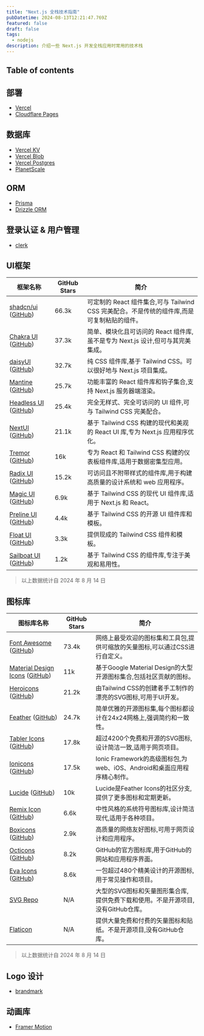 ```yaml
---
title: "Next.js 全栈技术指南"
pubDatetime: 2024-08-13T12:21:47.769Z
featured: false
draft: false
tags:
  - nodejs
description: 介绍一些 Next.js 开发全栈应用时常用的技术栈
---
```


## Table of contents

## 部署

- [Vercel](https://vercel.com/)
- [Cloudflare Pages](https://pages.cloudflare.com/)

## 数据库

- [Vercel KV](https://vercel.com/docs/storage/vercel-kv)
- [Vercel Blob](https://vercel.com/docs/storage/vercel-blob)
- [Vercel Postgres](https://vercel.com/docs/storage/vercel-postgres)
- [PlanetScale](https://planetscale.com/)

## ORM

- [Prisma](https://www.prisma.io/)
- [Drizzle ORM](https://drizzle.dev/)

## 登录认证 & 用户管理

- [clerk](https://clerk.com/)

## UI框架
| 框架名称                                                                                          | GitHub Stars | 简介                                                        |
| --------------------------------------------------------------------------------------------- | ------------ | --------------------------------------------------------- |
| [shadcn/ui](https://ui.shadcn.com/) ([GitHub](https://github.com/shadcn/ui))                  | 66.3k        | 可定制的 React 组件集合,可与 Tailwind CSS 完美配合。不是传统的组件库,而是可复制粘贴的组件。 |
| [Chakra UI](https://chakra-ui.com/) ([GitHub](https://github.com/chakra-ui/chakra-ui))        | 37.3k        | 简单、模块化且可访问的 React 组件库,虽不是专为 Next.js 设计,但可与其完美集成。          |
| [daisyUI](https://daisyui.com/) ([GitHub](https://github.com/saadeghi/daisyui))               | 32.7k        | 纯 CSS 组件库,基于 Tailwind CSS。可以很好地与 Next.js 项目集成。            |
| [Mantine](https://mantine.dev/) ([GitHub](https://github.com/mantinedev/mantine))             | 25.7k        | 功能丰富的 React 组件库和钩子集合,支持 Next.js 服务器端渲染。                   |
| [Headless UI](https://headlessui.com/) ([GitHub](https://github.com/tailwindlabs/headlessui)) | 25.4k        | 完全无样式、完全可访问的 UI 组件,可与 Tailwind CSS 完美配合。                  |
| [NextUI](https://nextui.org/) ([GitHub](https://github.com/nextui-org/nextui))                | 21.1k        | 基于 Tailwind CSS 构建的现代和美观的 React UI 库,专为 Next.js 应用程序优化。   |
| [Tremor](https://www.tremor.so/) ([GitHub](https://github.com/tremorlabs/tremor))             | 16k          | 专为 React 和 Tailwind CSS 构建的仪表板组件库,适用于数据密集型应用。             |
| [Radix UI](https://www.radix-ui.com/) ([GitHub](https://github.com/radix-ui/primitives))      | 15.2k        | 可访问且不附带样式的组件库,用于构建高质量的设计系统和 web 应用程序。                     |
| [Magic UI](https://magicui.design/) ([GitHub](https://github.com/magicuidesign/magicui))      | 6.9k         | 基于 Tailwind CSS 的现代 UI 组件库,适用于 Next.js 和 React。           |
| [Preline UI](https://preline.co/) ([GitHub](https://github.com/htmlstreamofficial/preline))   | 4.4k         | 基于 Tailwind CSS 的开源 UI 组件库和模板。                            |
| [Float UI](https://www.floatui.com/) ([GitHub](https://github.com/MarsX-dev/floatui))         | 3.3k         | 提供现成的 Tailwind CSS 组件和模板。                                 |
| [Sailboat UI](https://sailboatui.com/) ([GitHub](https://github.com/sailboatui/sailboatui))   | 1.2k         | 基于 Tailwind CSS 的组件库,专注于美观和易用性。                           |
> 以上数据统计自 2024 年 8 月 14 日

## 图标库

| 图标库名称                                                                                                              | GitHub Stars | 简介                                                 |
| ------------------------------------------------------------------------------------------------------------------ | ------------ | -------------------------------------------------- |
| [Font Awesome](https://fontawesome.com/) ([GitHub](https://github.com/FortAwesome/Font-Awesome))                   | 73.4k        | 网络上最受欢迎的图标集和工具包,提供可缩放的矢量图标,可以通过CSS进行自定义。           |
| [Material Design Icons](https://materialdesignicons.com/) ([GitHub](https://github.com/Templarian/MaterialDesign)) | 11k          | 基于Google Material Design的大型开源图标集合,包括社区贡献的图标。       |
| [Heroicons](https://heroicons.com/) ([GitHub](https://github.com/tailwindlabs/heroicons))                          | 21.2k        | 由Tailwind CSS的创建者手工制作的漂亮的SVG图标,可用于UI开发。            |
| [Feather](https://feathericons.com/) ([GitHub](https://github.com/feathericons/feather))                           | 24.7k        | 简单优雅的开源图标集,每个图标都设计在24x24网格上,强调简约和一致性。              |
| [Tabler Icons](https://tabler-icons.io/) ([GitHub](https://github.com/tabler/tabler-icons))                        | 17.8k        | 超过4200个免费和开源的SVG图标,设计简洁一致,适用于网页项目。                 |
| [Ionicons](https://ionic.io/ionicons) ([GitHub](https://github.com/ionic-team/ionicons))                           | 17.5k        | Ionic Framework的高级图标包,为web、iOS、Android和桌面应用程序精心制作。 |
| [Lucide](https://lucide.dev/) ([GitHub](https://github.com/lucide-icons/lucide))                                   | 10k          | Lucide是Feather Icons的社区分支,提供了更多图标和定期更新。            |
| [Remix Icon](https://remixicon.com/) ([GitHub](https://github.com/Remix-Design/RemixIcon))                         | 6.6k         | 中性风格的系统符号图标库,设计简洁现代,适用于各种项目。                       |
| [Boxicons](https://boxicons.com/) ([GitHub](https://github.com/atisawd/boxicons))                                  | 2.9k         | 高质量的网络友好图标,可用于网页设计和应用程序。                           |
| [Octicons](https://primer.style/octicons/) ([GitHub](https://github.com/primer/octicons))                          | 8.2k         | GitHub的官方图标库,用于GitHub的网站和应用程序界面。                   |
| [Eva Icons](https://akveo.github.io/eva-icons/) ([GitHub](https://github.com/akveo/eva-icons))                     | 8.6k         | 一包超过480个精美设计的开源图标,用于常见操作和项目。                       |
| [SVG Repo](https://www.svgrepo.com/)                                                                               | N/A          | 大型的SVG图标和矢量图形集合库,提供免费下载和使用。不是开源项目,没有GitHub仓库。      |
| [Flaticon](https://www.flaticon.com/)                                                                              | N/A          | 提供大量免费和付费的矢量图标和贴纸。不是开源项目,没有GitHub仓库。               |
> 以上数据统计自 2024 年 8 月 14 日

## Logo 设计

- [brandmark](https://app.brandmark.io/v3/)

## 动画库

- [Framer Motion](https://www.framer.com/motion/)
